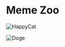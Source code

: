 # Meme Zoo

![HappyCat](https://media.tenor.com/bWUeVRqW9-IAAAAj/fast-cat-cat-excited.gif)


![Doge](https://media.tenor.com/HxNhwwXRcdEAAAAi/brickhill-bh.gif)
